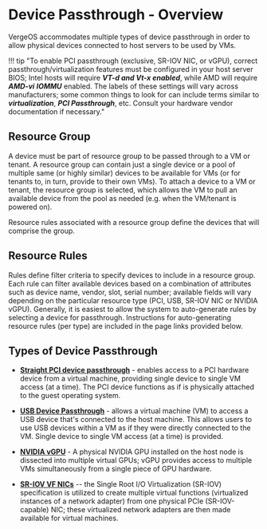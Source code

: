 # Device Passthrough - Overview

VergeOS accommodates multiple types of device passthrough in order to allow physical devices connected to host servers to be used by VMs.  

!!! tip "To enable PCI passthrough (exclusive, SR-IOV NIC, or vGPU), correct passthrough/virtualization features must be configured in your host server BIOS; Intel hosts will require ***VT-d and Vt-x enabled***, while AMD will require ***AMD-vi*** ***IOMMU*** enabled.  The labels of these settings will vary across manufacturers; some common things to look for can include terms similar to ***virtualization***, ***PCI Passthrough***, etc. Consult your hardware vendor documentation if necessary."


## Resource Group

A device must be part of resource group to be passed through to a VM or tenant.  A resource group can contain just a single device or a pool of multiple same (or highly similar) devices to be available for VMs (or for tenants to, in turn, provide to their own VMs).  To attach a device to a VM or tenant, the resource group is selected, which allows the VM to pull an available device from the pool as needed (e.g. when the VM/tenant is powered on).  

Resource rules associated with a resource group define the devices that will comprise the group.

## Resource Rules

Rules define filter criteria to specify devices to include in a resource group. Each rule can filter available devices based on a combination of attributes such as device name, vendor, slot, serial number; available fields will vary depending on the particular resource type (PCI, USB, SR-IOV NIC or NVIDIA vGPU).  Generally, it is easiest to allow the system to auto-generate rules by selecting a device for passthrough.  Instructions for auto-generating resource rules (per type) are included in the page links provided below.

## Types of Device Passthrough

* [**Straight PCI device passthrough**](product-guide/generic-pcipass) - enables access to a PCI hardware device from a virtual machine, providing single device to single VM access (at a time). The PCI device functions as if is physically attached to the guest operating system.  

* [**USB Device Passthrough**](product-guide/usbpassthrough) - allows a virtual machine (VM) to access a USB device that's connected to the host machine. This allows users to use USB devices within a VM as if they were directly connected to the VM. Single device to single VM access (at a time) is provided.

* [**NVIDIA vGPU**](product-guide/nvidiaGPU) - A physical NVIDIA GPU installed on the host node is dissected into multiple virtual GPUs; vGPU provides access to multiple VMs simultaneously from a single piece of GPU hardware.

* [**SR-IOV VF NICs**](product-guide/sriov) -- the Single Root I/O Virtualization (SR-IOV) specification is utilized to create multiple virtual functions (virtualized instances of a network adapter) from one physical PCIe (SR-IOV-capable) NIC; these virtualized network adapters are then made available for virtual machines.
